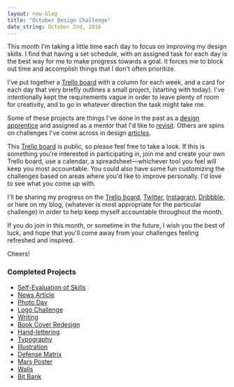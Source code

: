 ```yaml
---
layout: new-blog
title: "October Design Challenge"
date_string: October 2nd, 2016
---
```


This month I'm taking a little time each day to focus on improving my design skills. I find that having a set schedule, with an assigned task for each day is the best way for me to make progress towards a goal. It forces me to block out time and accomplish things that I don't often prioritize.

I've put together a <a href="https://trello.com/b/enFpLVAz/october-design-challenge" target="_blank">Trello board</a> with a column for each week, and a card for each day that very briefly outlines a small project, (starting with today). I've intentionally kept the requirements vague in order to leave plenty of room for creativity, and to go in whatever direction the task might take me.

Some of these projects are things I've done in the past as a <a href="http://stephaniebriones.com/apprenticeship" target="_blank">design apprentice</a> and assigned as a mentor that I'd like to <a href="http://blog.stephaniebriones.com/testing/skills/index.html" target="_blank">revisit</a>. Others are spins on challenges I've come across in design <a href="https://creativemarket.com/blog/how-to-become-a-better-designer-in-30-days-the-challenge" target="_blank">articles</a>.

This <a href="https://trello.com/b/enFpLVAz/october-design-challenge" target="_blank">Trello board</a> is public, so please feel free to take a look. If this is something you're interested in participating in, join me and create your own Trello board, use a calendar, a spreadsheet—whichever tool you feel will keep you most accountable. You could also have some fun customizing the challenges based on areas where you'd like to improve personally. I'd love to see what you come up with.

I'll be sharing my progress on the <a href="https://trello.com/b/enFpLVAz/october-design-challenge" target="_blank">Trello board</a>, <a href="https://twitter.com/smbriones" target="_blank">Twitter</a>, <a href="https://www.instagram.com/smbriones/" target="_blank">Instagram</a>, <a href="https://dribbble.com/smbriones" target="_blank">Dribbble</a>, or here on my blog, (whatever is most appropriate for the particular challenge) in order to help keep myself accountable throughout the month.

If you do join in this month, or sometime in the future, I wish you the best of luck, and hope that you'll come away from your challenges feeling refreshed and inspired.

Cheers!

### Completed Projects
- [Self-Evaluation of Skills](http://stephaniebriones.com/self-evaluation)
- [News Article](http://stephaniebriones.com/news-article)
- [Photo Day](http://stephaniebriones.com/photo-day)
- [Logo Challenge](http://stephaniebriones.com/work/projects/rest-hooks.html)
- [Writing](http://blog.stephaniebriones.com/2016/10/07/time-to-raise-my-apm.html)
- [Book Cover Redesign](https://dribbble.com/shots/3016276-Book-Cover-Redesign)
- [Hand-lettering](https://dribbble.com/shots/3019228-October)
- [Typography](https://dribbble.com/shots/3024416-Usable-Beautiful)
- [Illustration](https://dribbble.com/shots/3034370-Spooky)
- [Defense Matrix](https://dribbble.com/shots/3026708-Defense-Matrix)
- [Mars Poster](https://dribbble.com/shots/3031363-Mars-Poster)
- [Walls](http://stephaniebriones.com/walls)
- [Bit Bank](http://stephaniebriones.com/work/projects/bit.html)
